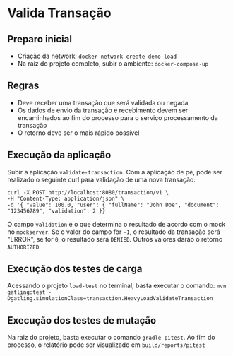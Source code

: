 # Valida Transação

## Preparo inicial

- Criação da network: `docker network create demo-load`
- Na raiz do projeto completo, subir o ambiente: `docker-compose-up`

## Regras

- Deve receber uma transação que será validada ou negada
- Os dados de envio da transação e recebimento devem ser encaminhados ao fim do processo para o serviço processamento da transação
- O retorno deve ser o mais rápido possível

## Execução da aplicação

Subir a aplicação `validate-transaction`. Com a aplicação de pé, pode ser realizado o seguinte curl para validação de uma nova transação:

```shell
curl -X POST http://localhost:8080/transaction/v1 \
-H "Content-Type: application/json" \
-d '{ "value": 100.0, "user": { "fullName": "John Doe", "document": "123456789", "validation": 2 }}' 
```

O campo `validation` é o que determina o resultado de acordo com o mock no `mockserver`. Se o valor do campo for `-1`, o resultado da transação será "ERROR", se for `0`, o resultado será `DENIED`. Outros valores darão o retorno `AUTHORIZED`.

## Execução dos testes de carga

Acessando o projeto `load-test` no terminal, basta executar o comando: `mvn gatling:test -Dgatling.simulationClass=transaction.HeavyLoadValidateTransaction`

## Execução dos testes de mutação

Na raiz do projeto, basta executar o comando `gradle pitest`. Ao fim do processo, o relatório pode ser visualizado em `build/reports/pitest`